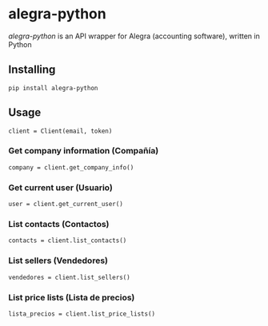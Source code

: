 # alegra-python

*alegra-python* is an API wrapper for Alegra (accounting software), written in Python

## Installing
```
pip install alegra-python
```
## Usage
```
client = Client(email, token)
```
### Get company information (Compañía)
```
company = client.get_company_info()
```
### Get current user (Usuario)
```
user = client.get_current_user()
```
### List contacts (Contactos)
```
contacts = client.list_contacts()
```
### List sellers (Vendedores)
```
vendedores = client.list_sellers()
```
### List price lists (Lista de precios)
```
lista_precios = client.list_price_lists()
```
